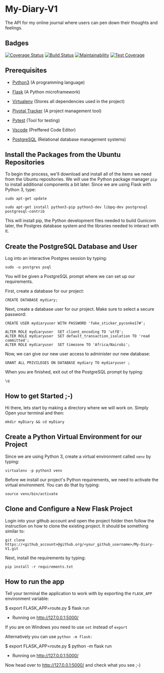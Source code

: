 # My-Diary-V1
The API for my online journal where users can pen down their thoughts and feelings.

## Badges
<a href='https://coveralls.io/github/Bakley/My-Diary-V1?branch=master'><img src='https://coveralls.io/repos/github/Bakley/My-Diary-V1/badge.svg?branch=master' alt='Coverage Status' /></a> 
[![Build Status](https://travis-ci.com/Bakley/My-Diary-V1.svg?branch=develop)](https://travis-ci.com/Bakley/My-Diary-V1)
[![Maintainability](https://api.codeclimate.com/v1/badges/1be49d5566955442e2d8/maintainability)](https://codeclimate.com/github/Bakley/My-Diary-V1/maintainability)
[![Test Coverage](https://api.codeclimate.com/v1/badges/1be49d5566955442e2d8/test_coverage)](https://codeclimate.com/github/Bakley/My-Diary-V1/test_coverage)

## Prerequisites
* [Python3](https://www.python.org/) (A programming language) 
* [Flask](http://flask.pocoo.org/) (A Python microframework)

* [Virtualenv](https://virtualenv.pypa.io/en/stable/) (Stores all dependencies used in the project)

* [Pivotal Tracker](www.pivotaltracker.com) (A project management tool)

* [Pytest](https://docs.pytest.org/en/latest/) (Tool for testing)

* [Vscode](https://code.visualstudio.com/download) (Preffered Code Editor)

* [PostgreSQL](https://www.postgresql.org/) (Relational database management systems)


## Install the Packages from the Ubuntu Repositories
To begin the process, we'll download and install all of the items we need from the Ubuntu repositories. We will use the Python package manager `pip` to install additional components a bit later.
Since we are using Flask with Python 3, type:

```
sudo apt-get update

sudo apt-get install python3-pip python3-dev libpq-dev postgresql postgresql-contrib 
```
This will install pip, the Python development files needed to build Gunicorn later, the Postgres database system and the libraries needed to interact with it.

## Create the PostgreSQL Database and User
Log into an interactive Postgres session by typing:
```
sudo -u postgres psql
```
You will be given a PostgreSQL prompt where we can set up our requirements.

First, create a database for our project:
```
CREATE DATABASE mydiary;
```
Next, create a database user for our project. Make sure to select a secure password:

```
CREATE USER mydiaryuser WITH PASSWORD 'fake_sticker_pyconke17#';
```


```
ALTER ROLE mydiaryuser  SET client_encoding TO 'utf8';
ALTER ROLE mydiaryuser  SET default_transaction_isolation TO 'read committed';
ALTER ROLE mydiaryuser  SET timezone TO 'Africa/Nairobi';
```

Now, we can give our new user access to administer our new database:

```
GRANT ALL PRIVILEGES ON DATABASE mydiary TO mydiaryuser ;
```

When you are finished, exit out of the PostgreSQL prompt by typing:
```
\q
```

## How to get Started ;-)
Hi there, lets start by making a directory where we will work on. 
Simply Open your terminal and then:
```
mkdir myDiary && cd myDiary
```

## Create a Python Virtual Environment for our Project
Since we are using Python 3, create a virtual environment called `venv` by typing:
```
virtualenv -p python3 venv
```
Before we install our project's Python requirements, we need to activate the virtual environment. You can do that by typing:
```
source venv/bin/activate
```

## Clone and Configure a New Flask Project
Login into your github account and open the project folder then follow the instruction on how to clone the existing project. It should be something similar to:
```
git clone https://<github_account>@github.org/<your_github_username>/My-Diary-V1.git
```
Next, install the requirements by typing:
```
pip install -r requirements.txt
```
## How to run the app
Tell your terminal the application to work with by exporting the ```FLASK_APP``` environment variable:

$ export FLASK_APP=route.py
$ flask run
 * Running on http://127.0.0.1:5000/

If you are on Windows you need to use ```set``` instead of ```export```

Alternatively you can use ```python -m flask:```

$ export FLASK_APP=route.py
$ python -m flask run
 * Running on http://127.0.0.1:5000/

 Now head over to http://127.0.0.1:5000/ and check what you see ;-)

